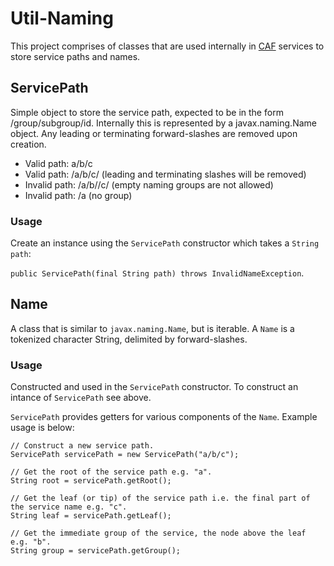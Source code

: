 # Util-Naming

This project comprises of classes that are used internally in [CAF](http://cafapi.github.io/) services to store service paths and names.

## ServicePath

Simple object to store the service path, expected to be in the form /group/subgroup/id. Internally this is represented by a javax.naming.Name object. Any leading or terminating forward-slashes are removed upon creation. 

- Valid path: a/b/c
- Valid path: /a/b/c/ (leading and terminating slashes will be removed)
- Invalid path: /a/b//c/ (empty naming groups are not allowed)
- Invalid path: /a (no group)

### Usage

Create an instance using the `ServicePath` constructor which takes a `String path`: 

`public ServicePath(final String path) throws InvalidNameException`. 

## Name

A class that is similar to `javax.naming.Name`, but is iterable. A `Name` is a tokenized character String, delimited by forward-slashes.

### Usage

Constructed and used in the `ServicePath` constructor. To construct an intance of `ServicePath` see above.

`ServicePath` provides getters for various components of the `Name`. Example usage is below:

```
// Construct a new service path.
ServicePath servicePath = new ServicePath("a/b/c");

// Get the root of the service path e.g. "a".
String root = servicePath.getRoot();

// Get the leaf (or tip) of the service path i.e. the final part of the service name e.g. "c".
String leaf = servicePath.getLeaf();

// Get the immediate group of the service, the node above the leaf e.g. "b".
String group = servicePath.getGroup();
```
